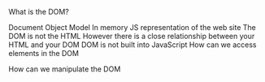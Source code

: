 What is the DOM?

Document Object Model
In memory JS representation of the web site
The DOM is not the HTML
However there is a close relationship between your HTML and your DOM
DOM is not built into JavaScript
How can we access elements in the DOM

How can we manipulate the DOM
